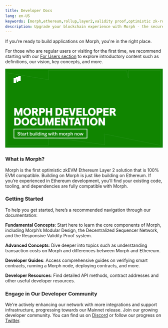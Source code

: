 ```yaml
---
title: Developer Docs
lang: en-US
keywords: [morph,ethereum,rollup,layer2,validity proof,optimistic zk-rollup]
description: Upgrade your blockchain experience with Morph - the secure decentralized, cost0efficient, and high-performing optimistic zk-rollup solution. Try it now!
---
```


If you’re ready to build applications on Morph, you're in the right place. 


For those who are regular users or visiting for the first time, we recommend starting with our [For Users section](../about-morph/0-user-navigation-page.md) to explore introductory content such as definitions, our vision, key concepts, and more.

![devintro](../../assets/docs/dev/devintro.png)

### What is Morph?

Morph is the first optimistic zkEVM Ethereum Layer 2 solution that is 100% EVM compatible. Building on Morph is just like building on Ethereum. If you’re experienced in Ethereum development, you'll find your existing code, tooling, and dependencies are fully compatible with Morph.
### Getting Started

To help you get started, here’s a recommended navigation through our documentation:

**Fundamental Concepts**: Start here to learn the core components of Morph, including Morph’s Modular Design, the Decentralized Sequencer Network, and the Responsive Validity Proof system.

**Advanced Concepts**: Dive deeper into topics such as understanding transaction costs on Morph and differences between Morph and Ethereum.

**Developer Guides**: Access comprehensive guides on verifying smart contracts, running a Morph node, deploying contracts, and more.

**Developer Resources**: Find detailed API methods, contract addresses and other useful developer resources.

### Engage in Our Developer Community​

We're actively enhancing our network with more integrations and support infrastructure, progressing towards our Mainnet release. Join our growing developer community. You can find us on [Discord](https://discord.com/invite/L2Morph) or follow our progress on [Twitter](https://twitter.com/Morphl2).
